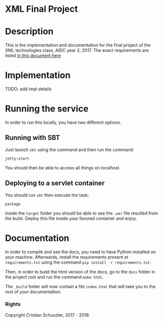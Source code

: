 # XML Final Project



# Description

This is the implementation and documentation for the final project of the XML technologies class, AIDC year 2, 2017.
The exact requirements are listed [in this document here](REQUIREMENTS.md)

# Implementation

TODO: add impl details

# Running the service

In order to run this locally, you have two different options.

## Running with SBT

Just launch `sbt` using the command and then run the command:

```
jetty:start
```

You should then be able to access all things on localhost.

## Deploying to a servlet container

You should run `sbt` then execute the task:
```
package
```
Inside the `target` folder you should be able to see
the `.war` file resulted from the build. Deploy this
file inside your favored container and enjoy.


# Documentation

In order to compile and see the docs, you need to have Python installed on your machine. Afterwards, install the requirements present at
`requirements.txt` using the command `pip install -r requirements.txt`.

Then, in order to build the html version of the docs, go to the `docs` folder in the project root and run the command `make html`.


The `_build` folder will now contain a file `index.html` that will take you to the root of your documentation.



### Rights

Copyright Cristian Schuszter, 2017 - 2018.
